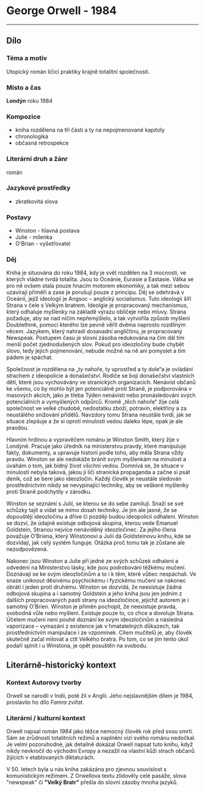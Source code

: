 # George Orwell - 1984

----------

## Dílo

### Téma a motiv
Utopický román líčící praktiky krajně totalitní společnosti.

### Místo a čas
**Londýn** roku 1984

### Kompozice
- kniha rozdělena na tři části a ty na nepojmenované kapitoly
- chronologiká
- občasná retrospekce

### Literární druh a žánr
román

### Jazykové prostředky
- zkratkovitá slova

### Postavy
- Winston - hlavná postava
- Julie - milenka
- O'Brian - vyšetřovatel

### Děj
Kniha je situována do roku 1984, kdy je svět rozdělen na 3 mocnosti, ve kterých vládne tvrdá totalita. Jsou to Oceánie, Eurasie a Eastasie. Válka se pro ně ovšem stala pouze hnacím motorem ekonomiky, a tak mezi sebou uzavírají příměří a zase je porušují pouze z principu. Děj se odehrává v Oceánii, jejíž ideologií je Angsoc – anglický socialismus. Tuto ideologii šíří Strana v čele s Velkým bratrem. Ideolgie je propracovaný mechanismus, který odhaluje myšlenky na základě výrazu obličeje nebo mluvy. Strana požaduje, aby se nad ničím nepřemýšlelo, a tak vytvořila způsob myšlení Doublethink, pomocí kterého lze pevně věřit dvěma naprosto rozdílným věcem. Jazykem, který nahradí dosavadní angličtinu, je propracovaný Newspeak. Postupem času je slovní zásoba redukována na čím dál tím menší počet zjednodušených slov. Pokud pro ideozločiny bude chybět slovo, tedy jejich pojmenování, nebude možné na ně ani pomyslet a tím pádem je spáchat.

Společnost je rozdělena na „ty nahoře, ty uprostřed a ty dole“a je ovládáni strachem z ideopolicie a donašečství. Rodiče se bojí donašečství vlastních dětí, které jsou vychovávány ve stranických organizacích. Nenávist občanů ke všemu, co by mohlo být jen potenciálně proti Straně, je podporována v masových akcích, jako je třeba Týden nenávisti nebo pronásledování svých potenciálních a vymyšlených odpůrců. Kromě „těch nahoře“ žije celá společnost ve velké chudobě, nedostatku zboží, potravin, elektřiny a za neustálého snižování přídělů. Navzdory tomu Strana neustále tvrdí, jak se situace zlepšuje a že si oproti minulosti vedou daleko lépe, opak je ale pravdou.

Hlavním hrdinou a vypravěčem románu je Winston Smith, který žije v Londýně. Pracuje jako úředník na ministerstvu pravdy, které manipuluje fakty, dokumenty, a upravuje historii podle toho, aby měla Strana vždy pravdu. Winston se ale nedokáže bránit svým myšlenkám na minulost a úvahám o tom, jak bídný život všichni vedou. Domnívá se, že situace v minulosti nebyla taková, jakou jí líčí stranická propaganda a začne si psát deník, což se bere jako ideozločin. Každý člověk je neustále sledován prostřednictvím nikdy se nevypínající techniky, aby se veškeré myšlenky proti Straně podchytily v zárodku.

Winston se seznámí s Julií, se kterou se do sebe zamilují. Snaží se své schůzky tajit a vídat se mimo dosah techniky. Je jim ale jasné, že se dopouštějí ideozločinu a dříve či později budou ideopolicií odhaleni. Winston se dozví, že údajně existuje odbojová skupina, kterou vede Emanuel Goldstein, Stranou nejvíce nenáviděný ideozločinec. Za jejího člena považuje O’Briena, který Winstonovi a Julii dá Goldsteinovu knihu, kde se dozvídají, jak celý systém funguje. Otázka proč tomu tak je zůstane ale nezodpovězená.

Nakonec jsou Winston a Julie při jedné ze svých schůzek odhaleni a odvedeni na Ministerstvo lásky, kde jsou podrobováni těžkému mučení. Doznávají se ke svým ideozločinům a to i k těm, které vůbec nespáchali. Ve snaze uniknout děsivému psychickému i fyzickému mučení se nakonec obrátí i jeden proti druhému. Winston se dozvídá, že neexistuje žádná odbojová skupina a i samotný Goldstein a jeho kniha jsou jen jedním z dalších propracovaných pastí strany na ideozločince, jejichž autorem je i samotný O’Brien. Winston je přiměn pochopit, že neexistuje pravda, svobodná vůle nebo myšlení. Existuje pouze to, co chce a dovoluje Strana. Účelem mučení není pouhé doznání ke svým ideozločinům a následná vaporizace – vymazání z existence jak v hmatatelných důkazech, tak prostřednictvím manipulace i ze vzpomínek. Cílem mučitelů je, aby člověk skutečně začal milovat a ctít Velkého bratra. Po tom, co se jim tento úkol podaří splnit i u Winstona, je opět posuštěn na svobodu.

## Literárně-historický kontext

### Kontext Autorovy tvorby
Orwell se narodil v Indii, poté žil v Anglii.
Jeho nejslavnějším dílem je 1984, proslavilo ho dílo *Famra zvířat*.

### Literární / kulturní kontext
Orwell napsal román *1984* jako těžce nemocný člověk rok před svou smrtí. Sám se zrůdností totalitních režimů a naplnění vizí svého románu nedočkal. Je velmi pozoruhodné, jak detailně dokázal Orwell napsat tuto knihu, když nikdy nevkročil do východní Evropy a nezažil na vlastní kůži strach občanů žijících v etablovaných diktaturách.

V 50. letech byla u nás kniha zakázána pro zjevnou souvislost s komunistickým režimem. Z Orwellova textu zlidověly celé pasáže, slova "newspeak" či **"Velký Bratr"** přešla do slovní zásoby mnoha jazyků.
